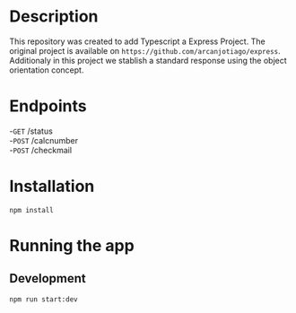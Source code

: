# Description
This repository was created to add Typescript a Express Project. The original project is available on `https://github.com/arcanjotiago/express`. Additionaly in this project we stablish a standard response using the object orientation concept.

# Endpoints
-`GET`  /status   
-`POST` /calcnumber  
-`POST` /checkmail  

# Installation
```
npm install
```

# Running the app
## Development
```
npm run start:dev
```

